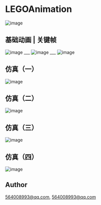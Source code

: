 # LEGOAnimation

![image](https://github.com/legokit/LEGOAnimation/blob/master/Resources/LEGOMianVc1.jpeg)

## 基础动画 | 关键帧
![image](https://github.com/legokit/LEGOAnimation/blob/master/Resources/LEGOBaseAnimaiton1.gif) ___ ![image](https://github.com/legokit/LEGOAnimation/blob/master/Resources/LEGOKeyFrameAnimation1.gif) ___ ![image](https://github.com/legokit/LEGOAnimation/blob/master/Resources/LEGOContentStretch1.gif)

## 仿真（一）
![image](https://github.com/legokit/LEGOAnimation/blob/master/Resources/LEGOKnobAnimation.gif)

## 仿真（二）
![image](https://github.com/legokit/LEGOAnimation/blob/master/Resources/LEGORouletteAnimation.gif)

## 仿真（三）
![image](https://github.com/legokit/LEGOAnimation/blob/master/Resources/LEGOTransform.gif)

## 仿真（四）
![image](https://github.com/legokit/LEGOAnimation/blob/master/Resources/LEGOSimulation1.gif)

## Author

564008993@qq.com, 564008993@qq.com
